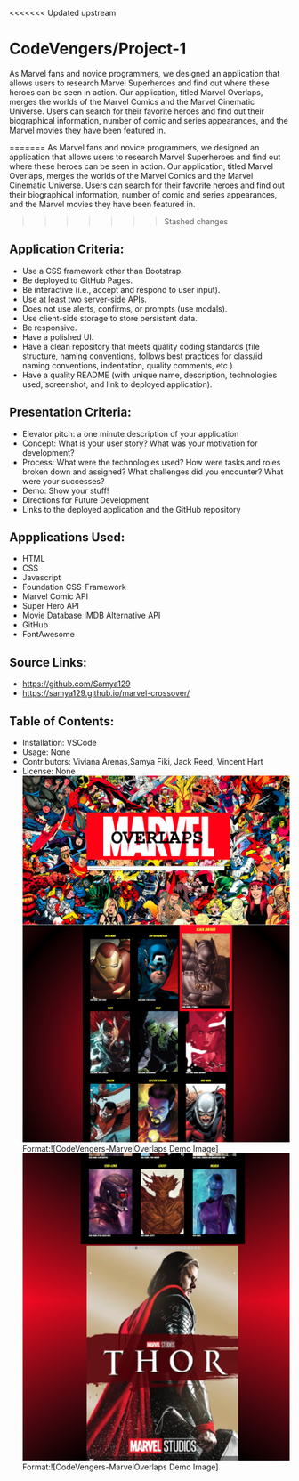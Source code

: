 <<<<<<< Updated upstream
# CodeVengers/Project-1

As Marvel fans and novice programmers, we designed an application that allows users to research Marvel Superheroes and find out where these heroes can be seen in action. Our application, titled Marvel Overlaps, merges the worlds of the Marvel Comics and the Marvel Cinematic Universe. Users can search for their favorite heroes and find out their biographical information, number of comic and series appearances, and the Marvel movies they have been featured in.

=======
As Marvel fans and novice programmers, we designed an application that allows users to research Marvel Superheroes and find out where these heroes can be seen in action. Our application, titled Marvel Overlaps, merges the worlds of the Marvel Comics and the Marvel Cinematic Universe. Users can search for their favorite heroes and find out their biographical information, number of comic and series appearances, and the Marvel movies they have been featured in.
>>>>>>> Stashed changes
## Application Criteria:
* Use a CSS framework other than Bootstrap.
* Be deployed to GitHub Pages.
* Be interactive (i.e., accept and respond to user input).
* Use at least two server-side APIs.
* Does not use alerts, confirms, or prompts (use modals).
* Use client-side storage to store persistent data.
* Be responsive.
* Have a polished UI.
* Have a clean repository that meets quality coding standards (file structure, naming conventions, follows best practices for class/id naming conventions, indentation, quality comments, etc.).
* Have a quality README (with unique name, description, technologies used, screenshot, and link to deployed application).
## Presentation Criteria:
* Elevator pitch: a one minute description of your application
* Concept: What is your user story? What was your motivation for development?
* Process: What were the technologies used? How were tasks and roles broken down and assigned? What challenges did you encounter? What were your successes?
* Demo: Show your stuff!
* Directions for Future Development
* Links to the deployed application and the GitHub repository
## Appplications Used:
* HTML
* CSS
* Javascript
* Foundation CSS-Framework
* Marvel Comic API
* Super Hero API
* Movie Database IMDB Alternative API
* GitHub
* FontAwesome
## Source Links:
* https://github.com/Samya129
* https://samya129.github.io/marvel-crossover/
## Table of Contents:
* Installation: VSCode
* Usage: None
* Contributors: Viviana Arenas,Samya Fiki, Jack Reed, Vincent Hart
* License: None
![GitHub Logo](/Images/Demo-1.png) Format:![CodeVengers-MarvelOverlaps Demo Image]
![GitHub Logo](/Images/Demo-2.png) Format:![CodeVengers-MarvelOverlaps Demo Image]